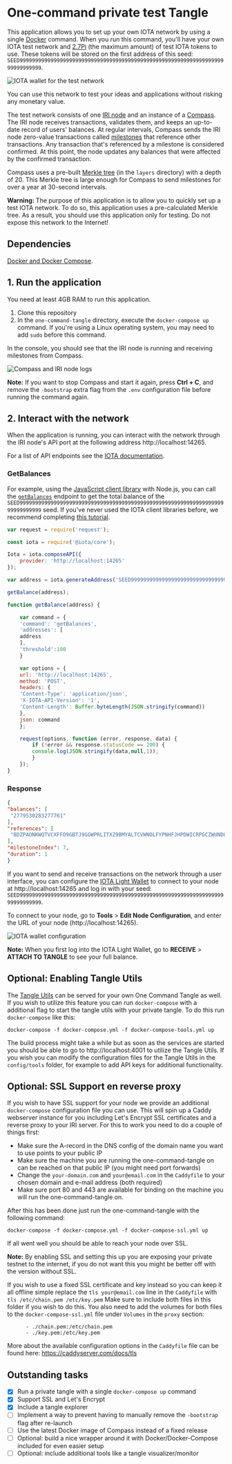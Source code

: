 One-command private test Tangle
================================

This application allows you to set up your own IOTA network by using a single [Docker](https://www.docker.com/why-docker) command. When you run this command, you'll have your own IOTA test network and [2.7Pi](https://docs.iota.org/docs/iota-basics/0.1/references/units-of-iota-tokens) (the maximum amount) of test IOTA tokens to use. These tokens will be stored on the first address of this seed: `SEED99999999999999999999999999999999999999999999999999999999999999999999999999999`.

![IOTA wallet for the test network](docs-static/light-wallet-test-tangle.png)

You can use this network to test your ideas and applications without risking any monetary value.

The test network consists of one [IRI node](https://docs.iota.works/docs/iri/0.1/introduction/overview) and an instance of a [Compass](https://docs.iota.works/docs/compass/0.1/introduction/overview). The IRI node receives transactions, validates them, and keeps an up-to-date record of users' balances. At regular intervals, Compass sends the IRI node zero-value transactions called [milestones](https://docs.iota.org/docs/the-tangle/0.1/concepts/the-coordinator#milestones) that reference other transactions. Any transaction that's referenced by a milestone is considered confirmed. At this point, the node updates any balances that were affected by the confirmed transaction.

Compass uses a pre-built [Merkle tree](https://docs.iota.works/docs/the-tangle/0.1/concepts/the-coordinator#milestones) (in the `layers` directory) with a depth of 20. This Merkle tree is large enough for Compass to send milestones for over a year at 30-second intervals.

**Warning:** The purpose of this application is to allow you to quickly set up a test IOTA network. To do so, this application uses a pre-calculated Merkle tree. As a result, you should use this application only for testing. Do not expose this network to the Internet!

## Dependencies

[Docker and Docker Compose](https://docs.docker.com/compose/install/).

## 1. Run the application

You need at least 4GB RAM to run this application.

1. Clone this repository
2. In the `one-command-tangle` directory, execute the `docker-compose up` command. If you're using a Linux operating system, you may need to add `sudo` before this command.

 In the console, you should see that the IRI node is running and receiving milestones from Compass.

 ![Compass and IRI node logs](docs-static/cli.gif)

**Note:** If you want to stop Compass and start it again, press **Ctrl + C**, and remove the `-bootstrap` extra flag from the `.env` configuration file before running the command again.

## 2. Interact with the network

When the application is running, you can interact with the network through the IRI node's API port at the following address http://localhost:14265.

For a list of API endpoints see the [IOTA documentation](https://docs.iota.org/docs/iri/0.1/references/api-reference).

### GetBalances

For example, using the [JavaScript client library](https://docs.iota.org/docs/client-libraries/0.1/introduction/overview) with Node.js, you can call the [`getBalances`](https://docs.iota.org/docs/iri/0.1/references/api-reference#getbalances) endpoint to get the total balance of the `SEED99999999999999999999999999999999999999999999999999999999999999999999999999999` seed. If you've never used the IOTA client libraries before, we recommend completing [this tutorial](https://docs.iota.works/docs/getting-started/0.1/tutorials/send-a-zero-value-transaction-with-nodejs).

 ```js
 var request = require('request');

 const iota = require('@iota/core');

 Iota = iota.composeAPI({
     provider: 'http://localhost:14265'
 });

 var address = iota.generateAddress('SEED99999999999999999999999999999999999999999999999999999999999999999999999999999',0);

 getBalance(address);

 function getBalance(address) {

     var command = {
     'command': 'getBalances',
     'addresses': [
     address
     ],
     'threshold':100
     }

     var options = {
     url: 'http://localhost:14265',
     method: 'POST',
     headers: {
     'Content-Type': 'application/json',
     'X-IOTA-API-Version': '1',
     'Content-Length': Buffer.byteLength(JSON.stringify(command))
     },
     json: command
     };

     request(options, function (error, response, data) {
         if (!error && response.statusCode == 200) {
         console.log(JSON.stringify(data,null,1));
         }
     });
 }
 ```

 ### Response

 ```json
{
 "balances": [
  "2779530283277761"
 ],
 "references": [
  "BDZPAONKWQTVCXFFO9GBTJ9GGWPRLITXZ9BMYALTCVWNOLFYPNHFJHPDWICRPGCZWUNDQHV9UDEXGW999"
 ],
 "milestoneIndex": 7,
 "duration": 1
}
```

If you want to send and receive transactions on the network through a user interface, you can configure the [IOTA Light Wallet](https://github.com/iotaledger/wallet/releases) to connect to your node at http://localhost:14265 and log in with your seed: `SEED99999999999999999999999999999999999999999999999999999999999999999999999999999`.

To connect to your node, go to **Tools** > **Edit Node Configuration**, and enter the URL of your node (http://localhost:14265).

![IOTA wallet configuration](docs-static/light-wallet-node-configuration.png)

**Note:** When you first log into the IOTA Light Wallet, go to **RECEIVE** > **ATTACH TO TANGLE** to see your full balance.

## Optional: Enabling Tangle Utils

The [Tangle Utils](https://utils.iota.org/) can be served for your own One Command Tangle as well. If you wish to utilize this feature you can run `docker-compose` with a additional flag to start the tangle utils with your private tangle.
To do this run `docker-compose` like this:

```
docker-compose -f docker-compose.yml -f docker-compose-tools.yml up
```

The build process might take a while but as soon as the services are started you should be able to go to http://localhost:4001 to utilize the Tangle Utils.
If you wish you can modify the configuration files for the Tangle Utils in the `config/tools` folder, for example to add API keys for additional functionality.


## Optional: SSL Support en reverse proxy

If you wish to have SSL support for your node we provide an additional `docker-compose` configuration file you can use.
This will spin up a Caddy webserver instance for you including Let's Encrypt SSL certificates and a reverse proxy to your
IRI server. For this to work you need to do a couple of things first:

 - Make sure the A-record in the DNS config of the domain name you want to use points to your public IP
 - Make sure the machine you are running the one-command-tangle on can be reached on that public IP (you might need port forwards)
 - Change the `your-domain.com` and `your@email.com` in the `Caddyfile` to your chosen domain and e-mail address (both required)
 - Make sure port 80 and 443 are available for binding on the machine you will run the one-command-tangle on.

After this has been done just run the one-command-tangle with the following command:

```
docker-compose -f docker-compose.yml -f docker-compose-ssl.yml up
```

If all went well you should be able to reach your node over SSL.

**Note:** By enabling SSL and setting this up you are exposing your private testnet to the internet, if you do not want this you might be better off with the version without SSL.

If you wish to use a fixed SSL certificate and key instead so you can keep it all offline simple replace the `tls your@email.com` line in the `Caddyfile` with `tls /etc/chain.pem /etc/key.pem`
Make sure to include both files in this folder if you wish to do this. You also need to add the volumes for both files to the `docker-compose-ssl.yml` file under `Volumes` in the `proxy` section:

```
      - ./chain.pem:/etc/chain.pem
      - ./key.pem:/etc/key.pem
```

More about the available configuration options in the `Caddyfile` file can be found here: https://caddyserver.com/docs/tls

## Outstanding tasks

 - [x] Run a private tangle with a single `docker-compose up` command
 - [x] Support SSL and Let's Encrypt
 - [x] Include a tangle explorer
 - [ ] Implement a way to prevent having to manually remove the `-bootstrap` flag after re-launch
 - [ ] Use the latest Docker image of Compass instead of a fixed release
 - [ ] Optional: build a nice wrapper around it with Docker/Docker-Compose included for even easier setup
 - [ ] Optional: include additional tools like a tangle visualizer/monitor
